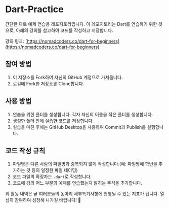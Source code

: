 # Dart-Practice

간단한 다트 예제 연습용 레포지토리입니다. 이 레포지토리는 Dart를 연습하기 위한 것으로, 아래의 강의를 참고하여 코드를 작성하고 저장합니다.

강의 링크: [https://nomadcoders.co/dart-for-beginners](https://nomadcoders.co/dart-for-beginners)

## 참여 방법

1. 이 저장소를 Fork하여 자신의 GitHub 계정으로 가져옵니다.
2. 로컬에 Fork한 저장소를 Clone합니다.

## 사용 방법

1. 연습을 위한 폴더를 생성합니다. 각자 자신의 이름을 적은 폴더를 생성합니다.
2. 생성한 폴더 안에 실습한 코드를 저장합니다.
3. 실습을 마친 후에는 GitHub Desktop을 사용하여 Commit과 Publish를 실행합니다.

## 코드 작성 규칙

1. 파일명은 다른 사람의 파일명과 중복되지 않게 작성합니다.(예: 파일명에 학번을 추가하는 것 등의 일정한 파일 네이밍)
2. 코드 파일의 확장자는 `.dart`로 작성합니다.
3. 코드에 강의 어느 부분의 예제를 연습했는지 밝히는 주석을 추가합니다.

위 활동 내역은 곧 여러분들의 동아리 세부특기사항에 반영될 수 있는 지표가 됩니다.
열심히 참여하여 성장해 나가길 바랍니다! 🚀